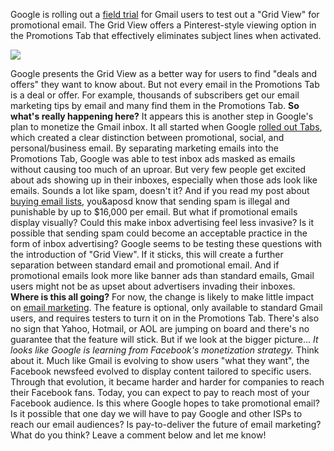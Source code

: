 Google is rolling out a [field
trial](http://gmailblog.blogspot.com/2014/03/a-new-more-visual-way-to-view-your.html)
for Gmail users to test out a "Grid View" for promotional email. The
Grid View offers a Pinterest-style viewing option in the Promotions Tab
that effectively eliminates subject lines when activated.

![](/blog/images/2014/gmailgridview.png)

Google presents the Grid View as a better way for users to find "deals
and offers" they want to know about. But not every email in the
Promotions Tab is a deal or offer. For example, thousands of subscribers
get our email marketing tips by email
and many find them in the Promotions Tab. **So what&apos;s really happening
here?** It appears this is another step in Google&apos;s plan to monetize the
Gmail inbox. It all started when Google [rolled out
Tabs](/blog/2013/08/20/gmail-tabs-trick-under-sleeve/),
which created a clear distinction between promotional, social, and
personal/business email. By separating marketing emails into the
Promotions Tab, Google was able to test inbox ads masked as emails
without causing too much of an uproar. But very few people get excited
about ads showing up in their inboxes, especially when those ads look
like emails. Sounds a lot like spam, doesn&apos;t it? And if you read my post
about [buying email
lists](/blog/2014/02/12/11-reasons-to-never-purchase-an-email-list/),
you&aposd know that sending spam is illegal and punishable by up to $16,000
per email. But what if promotional emails display visually? Could this
make inbox advertising feel less invasive? Is it possible that sending
spam could become an acceptable practice in the form of inbox
advertising? Google seems to be testing these questions with the
introduction of "Grid View". If it sticks, this will create a further
separation between standard email and promotional email. And if
promotional emails look more like banner ads than standard emails, Gmail
users might not be as upset about advertisers invading their inboxes.
**Where is this all going?** For now, the change is likely to make
little impact on [email marketing](http://expresspigeon.com). The
feature is optional, only available to standard Gmail users, and
requires testers to turn it on in the Promotions Tab. There&apos;s also no
sign that Yahoo, Hotmail, or AOL are jumping on board and there&apos;s no
guarantee that the feature will stick. But if we look at the bigger
picture... *It looks like Google is learning from Facebook&apos;s
monetization strategy.* Think about it. Much like Gmail is evolving to
show users "what they want", the Facebook newsfeed evolved to display
content tailored to specific users. Through that evolution, it became
harder and harder for companies to reach their Facebook fans. Today, you
can expect to pay to reach most of your Facebook audience. Is this where
Google hopes to take promotional email? Is it possible that one day we
will have to pay Google and other ISPs to reach our email audiences? Is
pay-to-deliver the future of email marketing? What do you think? Leave a
comment below and let me know!
